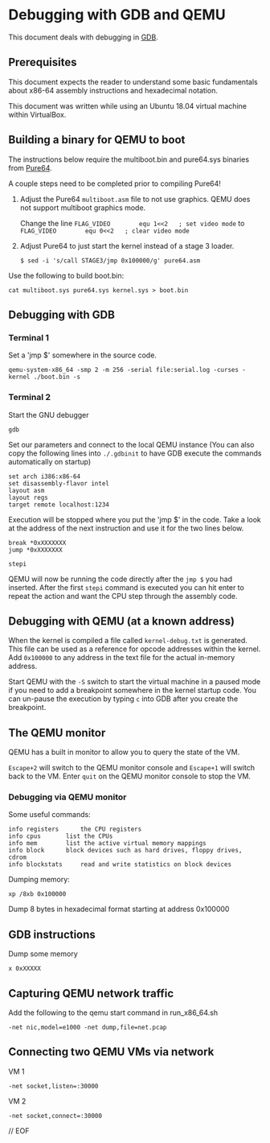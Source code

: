 # Debugging with GDB and QEMU

This document deals with debugging in [GDB](https://www.gnu.org/software/gdb/).

## Prerequisites

This document expects the reader to understand some basic fundamentals about x86-64 assembly instructions and hexadecimal notation.

This document was written while using an Ubuntu 18.04 virtual machine within VirtualBox.


## Building a binary for QEMU to boot

The instructions below require the multiboot.bin and pure64.sys binaries from [Pure64](https://github.com/ReturnInfinity/Pure64).

A couple steps need to be completed prior to compiling Pure64!

1. Adjust the Pure64 `multiboot.asm` file to not use graphics. QEMU does not support multiboot graphics mode.

	Change the line ``FLAG_VIDEO		equ 1<<2   ; set video mode`` to `FLAG_VIDEO		equ 0<<2   ; clear video mode`

2. Adjust Pure64 to just start the kernel instead of a stage 3 loader.

	`$ sed -i 's/call STAGE3/jmp 0x100000/g' pure64.asm`

Use the following to build boot.bin:

	cat multiboot.sys pure64.sys kernel.sys > boot.bin


## Debugging with GDB

### Terminal 1

Set a 'jmp $' somewhere in the source code.

	qemu-system-x86_64 -smp 2 -m 256 -serial file:serial.log -curses -kernel ./boot.bin -s


### Terminal 2

Start the GNU debugger

	gdb

Set our parameters and connect to the local QEMU instance (You can also copy the following lines into `./.gdbinit` to have GDB execute the commands automatically on startup)

	set arch i386:x86-64
	set disassembly-flavor intel
	layout asm
	layout regs
	target remote localhost:1234

Execution will be stopped where you put the 'jmp $' in the code. Take a look at the address of the next instruction and use it for the two lines below.

	break *0xXXXXXXX
	jump *0xXXXXXXX

	stepi

QEMU will now be running the code directly after the `jmp $` you had inserted. After the first `stepi` command is executed you can hit enter to repeat the action and want the CPU step through the assembly code.


## Debugging with QEMU (at a known address)

When the kernel is compiled a file called `kernel-debug.txt` is generated. This file can be used as a reference for opcode addresses within the kernel. Add `0x100000` to any address in the text file for the actual in-memory address.

Start QEMU with the `-S` switch to start the virtual machine in a paused mode if you need to add a breakpoint somewhere in the kernel startup code. You can un-pause the execution by typing `c` into GDB after you create the breakpoint.


## The QEMU monitor

QEMU has a built in monitor to allow you to query the state of the VM.

`Escape+2` will switch to the QEMU monitor console and `Escape+1` will switch back to the VM. Enter `quit` on the QEMU monitor console to stop the VM.


### Debugging via QEMU monitor

Some useful commands:

	info registers		the CPU registers
	info cpus		list the CPUs
	info mem		list the active virtual memory mappings
	info block		block devices such as hard drives, floppy drives, cdrom
	info blockstats		read and write statistics on block devices

Dumping memory:

	xp /8xb 0x100000

Dump 8 bytes in hexadecimal format starting at address 0x100000


## GDB instructions

Dump some memory

	x 0xXXXXX


## Capturing QEMU network traffic

Add the following to the qemu start command in run_x86_64.sh

	-net nic,model=e1000 -net dump,file=net.pcap


## Connecting two QEMU VMs via network

VM 1

	-net socket,listen=:30000

VM 2

	-net socket,connect=:30000


// EOF
